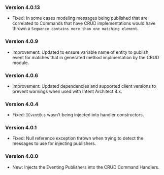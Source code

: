 ### Version 4.0.13

- Fixed: In some cases modeling messages being published that are correlated to Commands that have CRUD implementations would have thrown a `Sequence contains more than one matching element`.

### Version 4.0.9

- Improvement: Updated to ensure variable name of entity to publish event for matches that in generated method implmentation by the CRUD module.

### Version 4.0.6

- Improvement: Updated dependencies and supported client versions to prevent warnings when used with Intent Architect 4.x.

### Version 4.0.4

- Fixed: `IEventBus` wasn't being injected into handler constructors.

### Version 4.0.1

- Fixed: Null reference exception thrown when trying to detect the messages to use for injecting publishers. 

### Version 4.0.0

- New: Injects the Eventing Publishers into the CRUD Command Handlers.